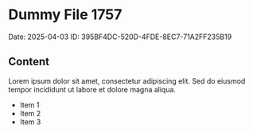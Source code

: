 # Dummy File 1757

Date: 2025-04-03
ID: 395BF4DC-520D-4FDE-8EC7-71A2FF235B19

## Content

Lorem ipsum dolor sit amet, consectetur adipiscing elit.
Sed do eiusmod tempor incididunt ut labore et dolore magna aliqua.

* Item 1
* Item 2
* Item 3

